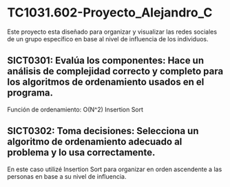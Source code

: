 # TC1031.602-Proyecto_Alejandro_C
Este proyecto esta diseñado para organizar y visualizar las redes sociales de un grupo específico en base al nivel de influencia de los individuos.

## SICT0301: Evalúa los componentes: Hace un análisis de complejidad correcto y completo para los algoritmos de ordenamiento usados en el programa.
Función de ordenamiento: O(N^2) Insertion Sort

## SICT0302: Toma decisiones: Selecciona un algoritmo de ordenamiento adecuado al problema y lo usa correctamente.
En este caso utilizé Insertion Sort para organizar en orden ascendente a las personas en base a su nivel de influencia.
